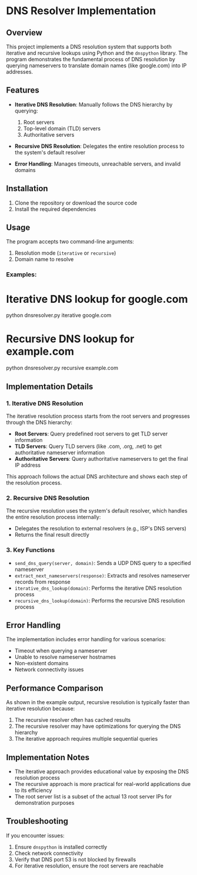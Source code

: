 # DNS Resolver Implementation

## Overview
This project implements a DNS resolution system that supports both iterative and recursive lookups using Python and the `dnspython` library. The program demonstrates the fundamental process of DNS resolution by querying nameservers to translate domain names (like google.com) into IP addresses.

## Features
- **Iterative DNS Resolution**: Manually follows the DNS hierarchy by querying:
  1. Root servers
  2. Top-level domain (TLD) servers
  3. Authoritative servers
  
- **Recursive DNS Resolution**: Delegates the entire resolution process to the system's default resolver

- **Error Handling**: Manages timeouts, unreachable servers, and invalid domains


## Installation

1. Clone the repository or download the source code
2. Install the required dependencies

## Usage

The program accepts two command-line arguments:
1. Resolution mode (`iterative` or `recursive`)
2. Domain name to resolve

### Examples:

# Iterative DNS lookup for google.com
python dnsresolver.py iterative google.com

# Recursive DNS lookup for example.com
python dnsresolver.py recursive example.com

## Implementation Details

### 1. Iterative DNS Resolution
The iterative resolution process starts from the root servers and progresses through the DNS hierarchy:

- **Root Servers**: Query predefined root servers to get TLD server information
- **TLD Servers**: Query TLD servers (like .com, .org, .net) to get authoritative nameserver information
- **Authoritative Servers**: Query authoritative nameservers to get the final IP address

This approach follows the actual DNS architecture and shows each step of the resolution process.

### 2. Recursive DNS Resolution
The recursive resolution uses the system's default resolver, which handles the entire resolution process internally:

- Delegates the resolution to external resolvers (e.g., ISP's DNS servers)
- Returns the final result directly

### 3. Key Functions

- `send_dns_query(server, domain)`: Sends a UDP DNS query to a specified nameserver
- `extract_next_nameservers(response)`: Extracts and resolves nameserver records from response
- `iterative_dns_lookup(domain)`: Performs the iterative DNS resolution process
- `recursive_dns_lookup(domain)`: Performs the recursive DNS resolution process

## Error Handling
The implementation includes error handling for various scenarios:
- Timeout when querying a nameserver
- Unable to resolve nameserver hostnames
- Non-existent domains
- Network connectivity issues

## Performance Comparison
As shown in the example output, recursive resolution is typically faster than iterative resolution because:
1. The recursive resolver often has cached results
2. The recursive resolver may have optimizations for querying the DNS hierarchy
3. The iterative approach requires multiple sequential queries

## Implementation Notes
- The iterative approach provides educational value by exposing the DNS resolution process
- The recursive approach is more practical for real-world applications due to its efficiency
- The root server list is a subset of the actual 13 root server IPs for demonstration purposes

## Troubleshooting
If you encounter issues:
1. Ensure `dnspython` is installed correctly
2. Check network connectivity
3. Verify that DNS port 53 is not blocked by firewalls
4. For iterative resolution, ensure the root servers are reachable
